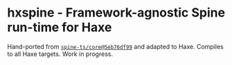 # hxspine - Framework-agnostic Spine run-time for Haxe

Hand-ported from [`spine-ts/core@5eb76df99`](https://github.com/EsotericSoftware/spine-runtimes/tree/5eb76df99/spine-ts/core/src) and adapted to Haxe.
Compiles to all Haxe targets. Work in progress.

